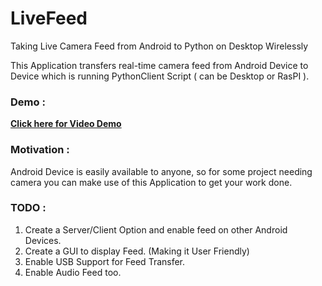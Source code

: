 # LiveFeed
Taking Live Camera Feed from Android to Python on Desktop Wirelessly

This Application transfers real-time camera feed from Android Device to Device which is running PythonClient Script ( can be Desktop or RasPI ).

### Demo :

[**Click here for Video Demo**](https://www.youtube.com/watch?v=McZ313Tf_MM)

### Motivation :
Android Device is easily available to anyone, so for some project needing camera you can make use of this Application to get your work done.

### TODO :
1. Create a Server/Client Option and enable feed on other Android Devices.
2. Create a GUI to display Feed. (Making it User Friendly)
3. Enable USB Support for Feed Transfer.
4. Enable Audio Feed too.
